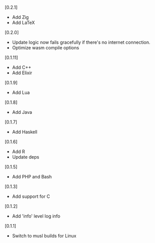 [0.2.1]

- Add Zig
- Add LaTeX

[0.2.0]

- Update logic now fails gracefully if there's no internet connection.
- Optimize wasm compile options

[0.1.11]

- Add C++
- Add Elixir

[0.1.9]

- Add Lua

[0.1.8]

- Add Java

[0.1.7]

- Add Haskell

[0.1.6]

- Add R
- Update deps

[0.1.5]

- Add PHP and Bash

[0.1.3]

- Add support for C

[0.1.2]

- Add 'info' level log info

[0.1.1]

- Switch to musl builds for Linux
